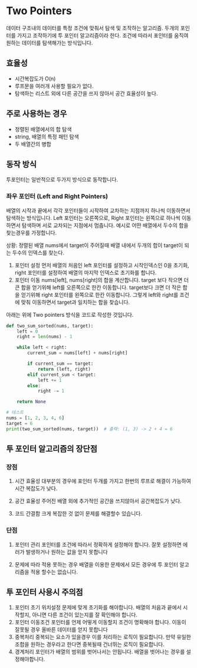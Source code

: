 # Two Pointers

데이터 구조내의 데이터를 특정 조건에 맞춰서 탐색 및 조작하는 알고리즘. 두개의 포인터를 가지고 조작하기에 투 포인터 알고리즘이라 한다.
조건에 따라서 포인터를 움직여 원하는 데이터를 탐색해가는 방식입니다.

## 효율성

- 시간복잡도가 O(n)
- 루프문을 여러개 사용할 필요가 없다.
- 탐색하는 리스트 외에 다른 공간을 쓰지 않아서 공간 효율성이 높다.

## 주로 사용하는 경우

- 정렬된 배열에서의 합 탐색
- string, 배열의 특정 패턴 탐색
- 두 배열간의 병합

## 동작 방식

투포인터는 일반적으로 두가지 방식으로 동작합니다.

### 좌우 포인터 (Left and Right Pointers)

배열의 시작과 끝에서 각각 포인터들이 시작하여 교차하는 지점까지 하나씩 이동하면서 탐색하는 방식입니다. Left 포인터는 오른쪽으로, Right 포인터는 왼쪽으로 하나씩 이동하면서 탐색하며 서로 교차되는 지점에서 멈춥니다. 예시로 어떤 배열에서 두수의 합을 찾는경우를 가정합니다.

상황: 정렬된 배열 nums에서 target이 주어질때 배열 내에서 두개의 합이 target이 되는 두수의 인덱스를 찾는다.

1. 포인터 설정
   먼저 배열의 처음인 left 포인터를 설정하고 시작인덱스인 0을 초기화, right 포인터를 설정하여 배열의 마지막 인덱스로 초기화를 합니다.
2. 포인터 이동
   nums[left], nums[right]의 합을 계산합니다. target 보다 작으면 더 큰 합을 얻기위해 left를 오른쪽으로 한칸 이동합니다. target보다 크면 더 작은 합을 얻기위해 right 포인터를 왼쪽으로 한칸 이동합니다.
   그렇게 left와 right를 조건에 맞춰 이동하면서 target과 일치하는 합을 찾습니다.

아래는 위에 Two pointers 방식을 코드로 작성한 것입니다.

```python
def two_sum_sorted(nums, target):
    left = 0
    right = len(nums) - 1

    while left < right:
        current_sum = nums[left] + nums[right]

        if current_sum == target:
            return (left, right)
        elif current_sum < target:
            left += 1
        else:
            right -= 1

    return None

# 테스트
nums = [1, 2, 3, 4, 6]
target = 6
print(two_sum_sorted(nums, target))  # 출력: (1, 3) -> 2 + 4 = 6
```

## 투 포인터 알고리즘의 장단점

### 장점

1. 시간 효율성
   대부분의 경우에 포인터 두개를 가지고 한번의 루프로 해결이 가능하여 시간 복잡도가 낮다.

2. 공간 효율성
   주어진 배열 외에 추가적인 공간을 쓰지않아서 공간복잡도가 낮다.

3. 코드 간결함
   크게 복잡한 것 없이 문제를 해결할수 있습니다.

### 단점

1. 포인터 관리
   포인터를 조건에 따라서 정확하게 설정해야 합니다. 잘못 설정하면 에러가 발생하거나 원하는 값을 얻지 못합니다

2. 문제에 따라 적용 못하는 경우
   배열을 이용한 문제에서 모든 경우에 투 포인터 알고리즘을 적용 할수는 없습니다.

## 투 포인터 사용시 주의점

1. 포인터 초기 위치설정
   문제에 맞게 초기화를 해야합니다. 배열의 처음과 끝에서 시작할지, 아니면 다른 조건이 있는지를 잘 확인해야 합니다.
2. 포인터 이동조건
   포인터를 언제 어떻게 이동할지 조건이 명확해야 합니다. 이동이 잘못될 경우 올바른 데이터를 얻지 못합니다
3. 중복처리
   중복되는 요소가 있을경우 이를 처리하는 로직이 필요합니다. 만약 유일한 조합을 원하는 경우라고 한다면 중복될때 건너뛰는 로직이 필요합니다.
4. 경계처리
   포인터가 배열의 범위를 벗어나서는 안됩니다. 배열을 벗어나는 경우를 설정해야합니다.
